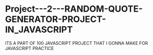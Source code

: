 # Project---2---RANDOM-QUOTE-GENERATOR-PROJECT-IN_JAVASCRIPT
ITS A PART OF 100 JAVASCRIPT PROJECT THAT I GONNA  MAKE FOR JAVASCRIPT PRACTICE
